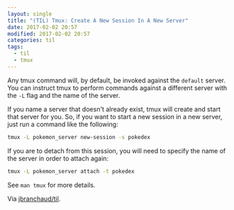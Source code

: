 ```yaml
---
layout: single
title: "(TIL) Tmux: Create A New Session In A New Server"
date: 2017-02-02 20:57
modified: 2017-02-02 20:57
categories: til
tags:
  - til
  - tmux
---
```


Any tmux command will, by default, be invoked against the `default`
server. You can instruct tmux to perform commands against a different server
with the `-L` flag and the name of the server.

If you name a server that doesn't already exist, tmux will create and start
that server for you. So, if you want to start a new session in a new server,
just run a command like the following:

```bash
tmux -L pokemon_server new-session -s pokedex
```

If you are to detach from this session, you will need to specify the name of
the server in order to attach again:

```bash
tmux -L pokemon_server attach -t pokedex
```

See `man tmux` for more details.

Via [jbranchaud/til](https://github.com/jbranchaud/til).
